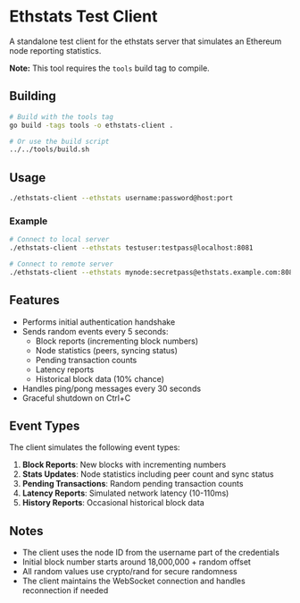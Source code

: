 # Ethstats Test Client

A standalone test client for the ethstats server that simulates an Ethereum node reporting statistics.

**Note:** This tool requires the `tools` build tag to compile.

## Building

```bash
# Build with the tools tag
go build -tags tools -o ethstats-client .

# Or use the build script
../../tools/build.sh
```

## Usage

```bash
./ethstats-client --ethstats username:password@host:port
```

### Example

```bash
# Connect to local server
./ethstats-client --ethstats testuser:testpass@localhost:8081

# Connect to remote server
./ethstats-client --ethstats mynode:secretpass@ethstats.example.com:8081
```

## Features

- Performs initial authentication handshake
- Sends random events every 5 seconds:
  - Block reports (incrementing block numbers)
  - Node statistics (peers, syncing status)
  - Pending transaction counts
  - Latency reports
  - Historical block data (10% chance)
- Handles ping/pong messages every 30 seconds
- Graceful shutdown on Ctrl+C

## Event Types

The client simulates the following event types:

1. **Block Reports**: New blocks with incrementing numbers
2. **Stats Updates**: Node statistics including peer count and sync status
3. **Pending Transactions**: Random pending transaction counts
4. **Latency Reports**: Simulated network latency (10-110ms)
5. **History Reports**: Occasional historical block data

## Notes

- The client uses the node ID from the username part of the credentials
- Initial block number starts around 18,000,000 + random offset
- All random values use crypto/rand for secure randomness
- The client maintains the WebSocket connection and handles reconnection if needed